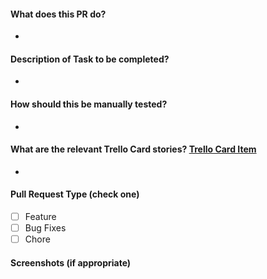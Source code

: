 #### What does this PR do?

-

#### Description of Task to be completed?

-

#### How should this be manually tested?

-

#### What are the relevant Trello Card stories? [ Trello Card Item ](https://trello.com/b/8x3mo2V5/say-their-names-web)

-

#### Pull Request Type (check one)

- [ ] Feature
- [ ] Bug Fixes
- [ ] Chore

#### Screenshots (if appropriate)
